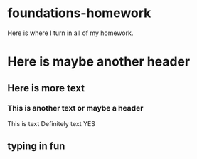 # foundations-homework
Here is where I turn in all of my homework.
# Here is maybe another header
## Here is more text
### This is another text or maybe a header
This is text
Definitely text
YES
## typing in fun
